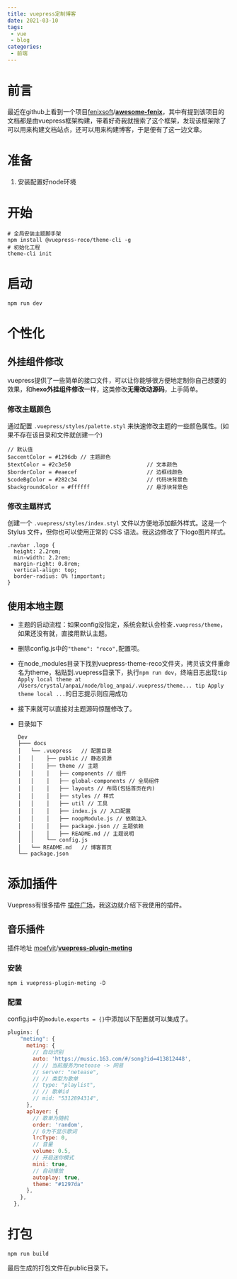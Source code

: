 ```yaml
---
title: vuepress定制博客
date: 2021-03-10
tags:
 - vue
 - blog
categories:
 - 前端
---
```


# 前言

最近在github上看到一个项目[fenixsoft](https://github.com/fenixsoft)/**[awesome-fenix](https://github.com/fenixsoft/awesome-fenix)**，其中有提到该项目的文档都是由vuepress框架构建，带着好奇我就搜索了这个框架，发现该框架除了可以用来构建文档站点，还可以用来构建博客，于是便有了这一边文章。

# 准备

1. 安装配置好node环境

# 开始

```shell
# 全局安装主题脚手架
npm install @vuepress-reco/theme-cli -g
# 初始化工程
theme-cli init
```

# 启动

```shell
npm run dev
```

# 个性化

## 外挂组件修改

vuepress提供了一些简单的接口文件，可以让你能够很方便地定制你自己想要的效果，和**hexo外挂组件修改**一样，这类修改**无需改动源码**，上手简单。

### 修改主题颜色

通过配置 `.vuepress/styles/palette.styl` 来快速修改主题的一些颜色属性。(如果不存在该目录和文件就创建一个)

```stylus
// 默认值
$accentColor = #1296db // 主题颜色
$textColor = #2c3e50                        // 文本颜色
$borderColor = #eaecef                      // 边框线颜色
$codeBgColor = #282c34                      // 代码块背景色
$backgroundColor = #ffffff                  // 悬浮块背景色
```

### 修改主题样式

创建一个 `.vuepress/styles/index.styl` 文件以方便地添加额外样式。这是一个 Stylus 文件，但你也可以使用正常的 CSS 语法。我这边修改了下logo图片样式。

```stylus
.navbar .logo {
  height: 2.2rem;
  min-width: 2.2rem;
  margin-right: 0.8rem;
  vertical-align: top;
  border-radius: 0% !important;
}
```

## 使用本地主题

- 主题的启动流程：如果config没指定，系统会默认会检查`.vuepress/theme`，如果还没有就，直接用默认主题。

- 删除config.js中的`"theme": "reco",`配置项。

- 在node_modules目录下找到vuepress-theme-reco文件夹，拷贝该文件重命名为theme，粘贴到.vuepress目录下，执行`npm run dev`，终端日志出现`tip Apply local theme at /Users/crystal/anpai/node/blog_anpai/.vuepress/theme...
  tip Apply theme local ...`的日志提示则应用成功

- 接下来就可以直接对主题源码惊醒修改了。

- 目录如下

  ```
  Dev
  ├─── docs
  │   └── .vuepress   // 配置目录
  │   │    ├── public // 静态资源
  │   │    ├── theme // 主题
  │   │    │   ├── components // 组件
  │   │    │   ├── global-components // 全局组件
  │   │    │   ├── layouts // 布局(包括首页在内)
  │   │    │   ├── styles // 样式
  │   │    │   ├── util // 工具
  │   │    │   ├── index.js // 入口配置
  │   │    │   ├── noopModule.js // 依赖注入
  │   │    │   ├── package.json // 主题依赖
  │   │    │   ├── README.md // 主题说明
  │   │    └── config.js
  │   └── README.md   // 博客首页
  └── package.json
  ```

# 添加插件

Vuepress有很多插件 [插件广场](https://vuepress-theme-reco.recoluan.com/views/other/recommend.html)，我这边就介绍下我使用的插件。

## 音乐插件

插件地址 [moefyit](https://github.com/moefyit)/**[vuepress-plugin-meting](https://github.com/moefyit/vuepress-plugin-meting)**

### 安装

```shell
npm i vuepress-plugin-meting -D
```

### 配置

config.js中的`module.exports = {}`中添加以下配置就可以集成了。

```javascript
plugins: {
    "meting": {
      meting: {
        // 自动识别
        auto: 'https://music.163.com/#/song?id=413812448',
        // // 当前服务为netease -> 网易
        // server: "netease",
        // // 类型为歌单
        // type: "playlist",
        // // 歌单id
        // mid: "5312894314",
      },
      aplayer: {
        // 歌单为随机
        order: 'random',
        // 0为不显示歌词
        lrcType: 0,
        // 音量
        volume: 0.5,
        // 开启迷你模式
        mini: true,
        // 自动播放
        autoplay: true,
        theme: "#1297da"
      },
    },
  },
```

# 打包

```shell
npm run build
```

最后生成的打包文件在public目录下。





